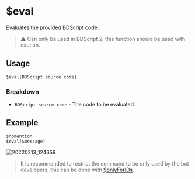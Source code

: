 # $eval
Evaluates the provided BDScript code.
> ⚠️ Can only be used in BDScript 2, this function should be used with caution.

## Usage
```
$eval[BDScript source code]
```

### Breakdown 
- `BDScript source code` - The code to be evaluated.

## Example
```
$nomention
$eval[$message]
```
![20220213_124659](https://user-images.githubusercontent.com/98183987/153739471-cb7a44ff-d0f1-40ac-8c26-ff2f58ffb008.jpg)
> It is recommended to restrict the command to be only used by the bot developers, this can be done with [$onlyForIDs](./onlyForIDs.md).
